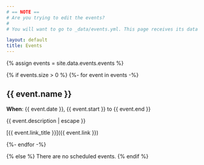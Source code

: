 ```yaml
---
# == NOTE ==
# Are you trying to edit the events?
#
# You will want to go to _data/events.yml. This page receives its data from there.

layout: default
title: Events
---
```


{% assign events = site.data.events.events %}

{% if events.size > 0 %}
{%- for event in events -%}

## {{ event.name }}

**When**: {{ event.date }}, {{ event.start }} to {{ event.end }}

{{ event.description | escape }}

[{{ event.link_title }}]({{ event.link }})

{%- endfor -%}

{% else %}
There are no scheduled events.
{% endif %}